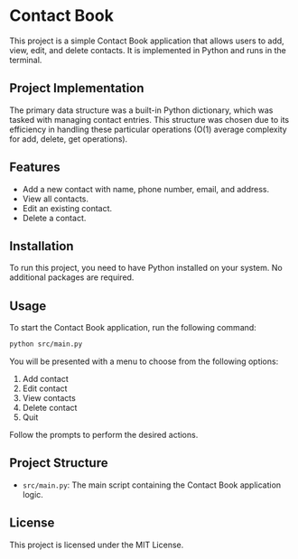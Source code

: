 # Contact Book

This project is a simple Contact Book application that allows users to add, view, edit, and delete contacts. It is implemented in Python and runs in the terminal.

## Project Implementation

The primary data structure was a built-in Python dictionary, which was tasked with managing contact entries. This structure was chosen due to its efficiency in handling these particular operations (O(1) average complexity for add, delete, get operations).

## Features

- Add a new contact with name, phone number, email, and address.
- View all contacts.
- Edit an existing contact.
- Delete a contact.

## Installation

To run this project, you need to have Python installed on your system. No additional packages are required.

## Usage

To start the Contact Book application, run the following command:

```bash
python src/main.py
```

You will be presented with a menu to choose from the following options:

1. Add contact
2. Edit contact
3. View contacts
4. Delete contact
5. Quit

Follow the prompts to perform the desired actions.

## Project Structure

- `src/main.py`: The main script containing the Contact Book application logic.

## License

This project is licensed under the MIT License.
